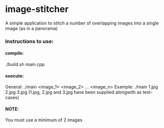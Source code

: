 # image-stitcher
A simple application to stitch a number of overlapping images into a single image (as in a panorama)

### Instructions to use: ###
#### compile: ####
./build.sh main.cpp
#### execute: ####
General: ./main <image_1> <image_2> ... <image_n>
Example: ./main 1.jpg 2.jpg 3.jpg 
(1.jpg, 2.jpg and 3.jpg have been supplied alongwith as test-cases)
#### NOTE: ####
You must use a minimum of 2 images  
